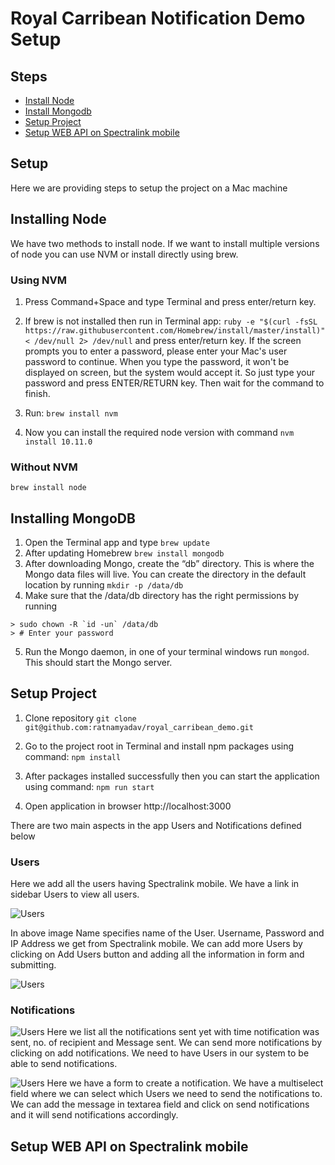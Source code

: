 # Royal Carribean Notification Demo Setup

## Steps

- [Install Node](#installing-node)
- [Install Mongodb](#installing-mongodb)
- [Setup Project](#setup-project)
- [Setup WEB API on Spectralink mobile](#setup-web-api-on-spectralink-mobile)

## Setup

Here we are providing steps to setup the project on a Mac machine

## Installing Node

We have two methods to install node. 
If we want to install multiple versions of node you can use NVM or install directly using brew.

### Using NVM

1. Press Command+Space and type Terminal and press enter/return key.

2. If brew is not installed then run in Terminal app:
```ruby -e "$(curl -fsSL https://raw.githubusercontent.com/Homebrew/install/master/install)" < /dev/null 2> /dev/null```
and press enter/return key. 
If the screen prompts you to enter a password, please enter your Mac's user password to continue. When you type the password, it won't be displayed on screen, but the system would accept it. So just type your password and press ENTER/RETURN key. Then wait for the command to finish.

3. Run:
```brew install nvm```

4. Now you can install the required node version with command 
```nvm install 10.11.0```

### Without NVM

```brew install node```

## Installing MongoDB

1. Open the Terminal app and type ```brew update```
2. After updating Homebrew ```brew install mongodb```
3. After downloading Mongo, create the “db” directory. This is where the Mongo data files will live. You can create the directory in the default location by running ```mkdir -p /data/db```
4. Make sure that the /data/db directory has the right permissions by running
```
> sudo chown -R `id -un` /data/db
> # Enter your password
```
5. Run the Mongo daemon, in one of your terminal windows run ```mongod```. This should start the Mongo server.

## Setup Project

1. Clone repository
```git clone git@github.com:ratnamyadav/royal_carribean_demo.git```

2. Go to the project root in Terminal and install npm packages using command: 
```npm install```

3. After packages installed successfully then you can start the application using command: 
```npm run start```

4. Open application in browser http://localhost:3000

There are two main aspects in the app Users and Notifications defined below

### Users

Here we add all the users having Spectralink mobile. We have a link in sidebar Users to view all users.

![Users](/readme_images/users.jpg)

In above image Name specifies name of the User. Username, 
Password and IP Address we get from Spectralink mobile.
We can add more Users by clicking on Add Users button and adding all the information in form and submitting.

![Users](/readme_images/users-add.jpg)

### Notifications

![Users](/readme_images/notifications.jpg)
Here we list all the notifications sent yet with time notification was sent, 
no. of recipient and Message sent. 
We can send more notifications by clicking on add notifications.
We need to have Users in our system to be able to send notifications.

![Users](/readme_images/notifications-create.jpg)
Here we have a form to create a notification. 
We have a multiselect field where we can select which Users we need to send the notifications to.
We can add the message in textarea field and click on send notifications and it will send notifications accordingly.

## Setup WEB API on Spectralink mobile
